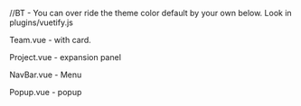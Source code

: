 //BT - You can over ride the theme color default by your own below. Look in plugins/vuetify.js

Team.vue - with card.

Project.vue - expansion panel

NavBar.vue - Menu

Popup.vue - popup